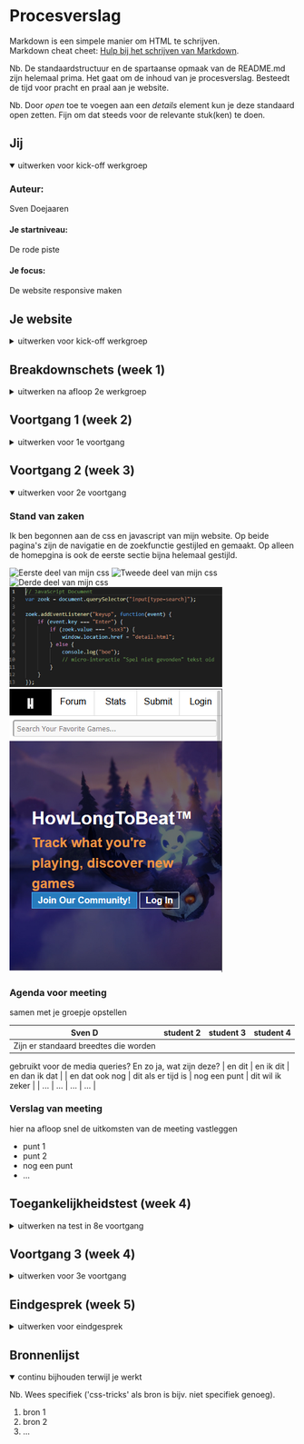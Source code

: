 # Procesverslag
Markdown is een simpele manier om HTML te schrijven.  
Markdown cheat cheet: [Hulp bij het schrijven van Markdown](https://github.com/adam-p/markdown-here/wiki/Markdown-Cheatsheet).

Nb. De standaardstructuur en de spartaanse opmaak van de README.md zijn helemaal prima. Het gaat om de inhoud van je procesverslag. Besteedt de tijd voor pracht en praal aan je website.

Nb. Door *open* toe te voegen aan een *details* element kun je deze standaard open zetten. Fijn om dat steeds voor de relevante stuk(ken) te doen.





## Jij

<details open>
<summary>uitwerken voor kick-off werkgroep</summary>

### Auteur:
Sven Doejaaren

#### Je startniveau:
De rode piste

#### Je focus:
De website responsive maken
 
</details>





## Je website

<details>
<summary>uitwerken voor kick-off werkgroep</summary>

### Je opdracht:
https://howlongtobeat.com/

#### Screenshots van de eerste pagina (small screen): 
Homepagina  
<img src="images/home-1.PNG" width="375px" alt="Eerste screenshot van de homepagina van howlongtobeat.">
<img src="images/home-2.PNG" width="375px" alt="Tweede screenshot van de homepagina van howlongtobeat.">
<img src="images/home-3.PNG" width="375px" alt="Derde screenshot van de homepagina van howlongtobeat.">
<img src="images/home-4.PNG" width="375px" alt="Vierde screenshot van de homepagina van howlongtobeat.">
<img src="images/home-5.PNG" width="375px" alt="Vijfde screenshot van de homepagina van howlongtobeat.">
<img src="images/home-6.PNG" width="375px" alt="Zesde screenshot van de homepagina van howlongtobeat.">
<img src="images/home-7.PNG" width="375px" alt="Zevende screenshot van de homepagina van howlongtobeat.">

#### Screenshot van de tweede pagina (small screen):
Detailpagina van een spel
<img src="images/detailpagina.png" width="375px" alt="De detailpagina van een spel.">
 
</details>





## Breakdownschets (week 1)

<details>
<summary>uitwerken na afloop 2e werkgroep</summary>

### de home pagina: 
<img src="images/breakdownschets-homepagina.png" width="375px" alt="HTML breakdown van de hele home pagina">

### de detail pagina: 
<img src="images/breakdownschets-detailpagina.png" width="375px" alt="HTML breakdown van een detail pagina">

</details>





## Voortgang 1 (week 2)

<details>
<summary>uitwerken voor 1e voortgang</summary>

### Stand van zaken
Op dit moment gaat het prima. Ik liep een beetje achter met de breakdownschetsen maar die heb ik nu afgemaakt en in HTML omgezet
<img src="images/html-homepagina-1.PNG" width="375px" alt="HTML van mijn homepagina">
<img src="images/website-homepagina-1.PNG" width="375px" alt="Mijn homepagina tot nu toe">
<img src="images/html-detailpagina-1.PNG" width="375px" alt="HTML van mijn detailpagina">
<img src="images/website-detailpagina-1.PNG" width="375px" alt="Mijn detailpagina tot nu toe">

### Agenda voor meeting
samen met je groepje opstellen

| Sven D      | student 2          | student 3    | student 4        |
| ---            | ---                | ---          | ---              |
| Mogen wij foto's van de website zelf gebruiken?  | en dit             | en ik dit    | en dan ik dat    |
| Waar bronvermelding plaatsen? | dit als er tijd is | nog een punt | dit wil ik zeker |
| Mijn searchbar wilt niet werken           | ...                | ...          | ...              |
| 6 keer 'p' vervangen door een Ul?        |       |       |        |
| Welk element gebruiken voor gekleurde lijn bij 'Sample Card'?     |       |       |       |



### Verslag van meeting
hier na afloop snel de uitkomsten van de meeting vastleggen

- Niet iedereen uit onze groep had voor de vergadering zijn/haar agenda en voortgang op orde
- Desondanks heeft iedereen uit onze groep antwoorden en voorbeelden gekregen op zijn/haar vragen
- We kunnen nu verder aan onze websites

</details>





## Voortgang 2 (week 3)

<details open>
<summary>uitwerken voor 2e voortgang</summary>

### Stand van zaken
Ik ben begonnen aan de css en javascript van mijn website. Op beide pagina's
zijn de navigatie en de zoekfunctie gestijled en gemaakt. Op alleen de homepgina
is ook de eerste sectie bijna helemaal gestijld.

<img src="images/css-voort-2-1.PNG" width="375px" alt="Eerste deel van mijn css">
<img src="images/css-voort-2-2.PNG" width="375px" alt="Tweede deel van mijn css">
<img src="images/css-voort-2-3.PNG" width="375px" alt="Derde deel van mijn css">
<img src="images/js-voort-2.PNG" width="375px" alt="Eerste deel van mijn js">
<img src="images/homepagina-voort2.PNG" width="375px" alt="Eerste deel van mijn homepagina">

### Agenda voor meeting
samen met je groepje opstellen

| Sven D      | student 2          | student 3    | student 4        |
| ---            | ---                | ---          | ---              |
| Zijn er standaard breedtes die worden
gebruikt voor de media queries? En zo ja,
wat zijn deze?  | en dit             | en ik dit    | en dan ik dat    |
| en dat ook nog | dit als er tijd is | nog een punt | dit wil ik zeker |
| ...            | ...                | ...          | ...              |


### Verslag van meeting
hier na afloop snel de uitkomsten van de meeting vastleggen

- punt 1
- punt 2
- nog een punt
- ...

</details>





## Toegankelijkheidstest (week 4)

<details>
<summary>uitwerken na test in 8e voortgang</summary>

### Bevindingen
Lijst met je bevindingen die in de test naar voren kwamen:

#### Titel eerste bevinding
Hier korte omschrijving (met indien nodig een afbeelding)

Hier een omschrijving van hoe het opgelost kan worden (met indien nodig een afbeelding)


#### Titel tweede bevinding. 
Hier korte omschrijving (met indien nodig een afbeelding)

Hier een omschrijving van hoe het opgelost kan worden (met indien nodig een afbeelding)


#### Titel volgende bevinding. 
Hier korte omschrijving (met indien nodig een afbeelding)

Hier een omschrijving van hoe het opgelost kan worden (met indien nodig een afbeelding)


#### Titel nog een bevinding. 
Hier korte omschrijving (met indien nodig een afbeelding)

Hier een omschrijving van hoe het opgelost kan worden (met indien nodig een afbeelding)

</details>





## Voortgang 3 (week 4)

<details>
<summary>uitwerken voor 3e voortgang</summary>

### Stand van zaken
hier dit ging goed & dit was lastig (neem ook screenshots op van delen van je website en code)


### Agenda voor meeting
samen met je groepje opstellen

| student 1      | student 2          | student 3    | student 4        |
| ---            | ---                | ---          | ---              |
| dit bespreken  | en dit             | en ik dit    | en dan ik dat    |
| en dat ook nog | dit als er tijd is | nog een punt | dit wil ik zeker |
| ...            | ...                | ...          | ...              |


### Verslag van meeting
hier na afloop snel de uitkomsten van de meeting vastleggen

- punt 1
- punt 2
- nog een punt
- ...

</details>





## Eindgesprek (week 5)

<details>
<summary>uitwerken voor eindgesprek</summary>

### Stand van zaken
hier dit ging goed & dit was lastig (neem ook screenshots op van delen van je website en code)

### Screenshot(s)

hier screenshot(s) van je eindresultaat

</details>





## Bronnenlijst

<details open>
<summary>continu bijhouden terwijl je werkt</summary>

Nb. Wees specifiek ('css-tricks' als bron is bijv. niet specifiek genoeg).

1. bron 1
2. bron 2
3. ...

</details>